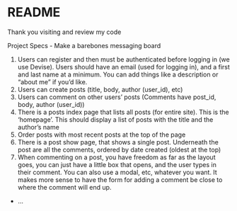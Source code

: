 # README

Thank you visiting and review my code 

Project Specs - Make a barebones messaging board
1. Users can register and then must be authenticated before logging in (we use Devise). Users should have an email (used for logging in), and a first and last name at a minimum. You can add things like a description or “about me” if you’d like.
2. Users can create posts (title, body, author (user_id), etc)
3. Users can comment on other users’ posts (Comments have post_id, body, author
(user_id))
4. There is a posts index page that lists all posts (for entire site). This is the ‘homepage’.
This should display a list of posts with the title and the author’s name
5. Order posts with most recent posts at the top of the page
6. There is a post show page, that shows a single post. Underneath the post are all the
comments, ordered by date created (oldest at the top)
7. When commenting on a post, you have freedom as far as the layout goes, you can just
have a little box that opens, and the user types in their comment. You can also use a modal, etc, whatever you want. It makes more sense to have the form for adding a comment be close to where the comment will end up.
* ...
